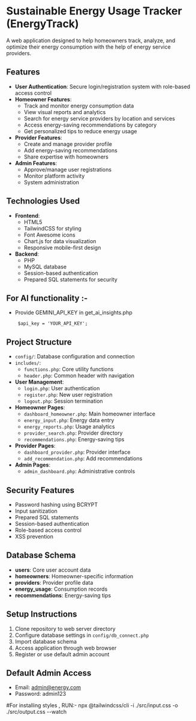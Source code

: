 # Sustainable Energy Usage Tracker (EnergyTrack)

A web application designed to help homeowners track, analyze, and optimize their energy consumption with the help of energy service providers.

## Features

- **User Authentication**: Secure login/registration system with role-based access control
- **Homeowner Features**:
  - Track and monitor energy consumption data
  - View visual reports and analytics
  - Search for energy service providers by location and services
  - Access energy-saving recommendations by category
  - Get personalized tips to reduce energy usage
- **Provider Features**:
  - Create and manage provider profile
  - Add energy-saving recommendations
  - Share expertise with homeowners
- **Admin Features**:
  - Approve/manage user registrations
  - Monitor platform activity
  - System administration

## Technologies Used

- **Frontend**:
  - HTML5
  - TailwindCSS for styling
  - Font Awesome icons
  - Chart.js for data visualization
  - Responsive mobile-first design
- **Backend**:
  - PHP
  - MySQL database
  - Session-based authentication
  - Prepared SQL statements for security

## For AI functionality :-
- Provide GEMINI_API_KEY in get_ai_insights.php
  
  ```
   $api_key = 'YOUR_API_KEY';
  ```

## Project Structure

- `config/`: Database configuration and connection
- `includes/`:
  - `functions.php`: Core utility functions
  - `header.php`: Common header with navigation
- **User Management**:
  - `login.php`: User authentication
  - `register.php`: New user registration
  - `logout.php`: Session termination
- **Homeowner Pages**:
  - `dashboard_homeowner.php`: Main homeowner interface
  - `energy_input.php`: Energy data entry
  - `energy_reports.php`: Usage analytics
  - `provider_search.php`: Provider directory
  - `recommendations.php`: Energy-saving tips
- **Provider Pages**:
  - `dashboard_provider.php`: Provider interface
  - `add_recommendation.php`: Add recommendations
- **Admin Pages**:
  - `admin_dashboard.php`: Administrative controls

## Security Features

- Password hashing using BCRYPT
- Input sanitization
- Prepared SQL statements
- Session-based authentication
- Role-based access control
- XSS prevention

## Database Schema

- **users**: Core user account data
- **homeowners**: Homeowner-specific information
- **providers**: Provider profile data
- **energy_usage**: Consumption records
- **recommendations**: Energy-saving tips

## Setup Instructions

1. Clone repository to web server directory
2. Configure database settings in `config/db_connect.php`
3. Import database schema
4. Access application through web browser
5. Register or use default admin account

## Default Admin Access
- Email: admin@energy.com
- Password: admin123


#For installing styles , RUN:- npx @tailwindcss/cli -i ./src/input.css -o ./src/output.css --watch